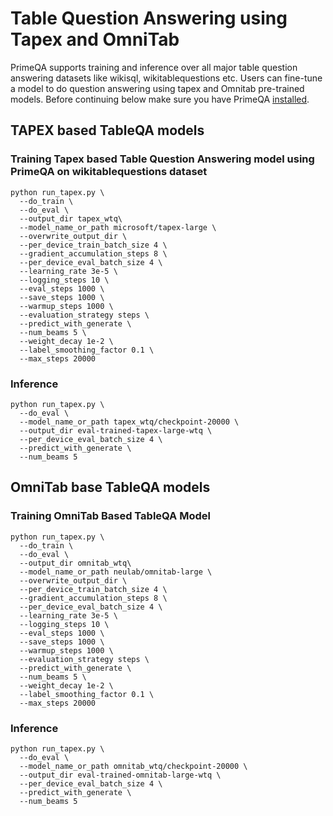 # Table Question Answering using Tapex and OmniTab
PrimeQA supports training and inference over all major table question answering datasets like wikisql, wikitablequestions etc.
Users can fine-tune a model to do question answering using tapex and Omnitab pre-trained models.
Before continuing below make sure you have PrimeQA [installed](https://primeqa.github.io/primeqa/installation.html).


## TAPEX based TableQA models
### Training Tapex based Table Question Answering model using PrimeQA on wikitablequestions dataset

```
python run_tapex.py \
  --do_train \
  --do_eval \
  --output_dir tapex_wtq\
  --model_name_or_path microsoft/tapex-large \
  --overwrite_output_dir \
  --per_device_train_batch_size 4 \
  --gradient_accumulation_steps 8 \
  --per_device_eval_batch_size 4 \
  --learning_rate 3e-5 \
  --logging_steps 10 \
  --eval_steps 1000 \
  --save_steps 1000 \
  --warmup_steps 1000 \
  --evaluation_strategy steps \
  --predict_with_generate \
  --num_beams 5 \
  --weight_decay 1e-2 \
  --label_smoothing_factor 0.1 \
  --max_steps 20000 

```

### Inference

```
python run_tapex.py \
  --do_eval \
  --model_name_or_path tapex_wtq/checkpoint-20000 \
  --output_dir eval-trained-tapex-large-wtq \
  --per_device_eval_batch_size 4 \
  --predict_with_generate \
  --num_beams 5

```

## OmniTab base TableQA models

### Training OmniTab Based TableQA Model

```
python run_tapex.py \
  --do_train \
  --do_eval \
  --output_dir omnitab_wtq\
  --model_name_or_path neulab/omnitab-large \
  --overwrite_output_dir \
  --per_device_train_batch_size 4 \
  --gradient_accumulation_steps 8 \
  --per_device_eval_batch_size 4 \
  --learning_rate 3e-5 \
  --logging_steps 10 \
  --eval_steps 1000 \
  --save_steps 1000 \
  --warmup_steps 1000 \
  --evaluation_strategy steps \
  --predict_with_generate \
  --num_beams 5 \
  --weight_decay 1e-2 \
  --label_smoothing_factor 0.1 \
  --max_steps 20000
```

### Inference

```
python run_tapex.py \
  --do_eval \
  --model_name_or_path omnitab_wtq/checkpoint-20000 \
  --output_dir eval-trained-omnitab-large-wtq \
  --per_device_eval_batch_size 4 \
  --predict_with_generate \
  --num_beams 5
```
